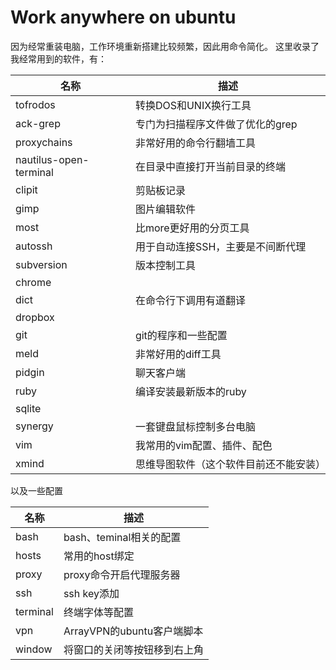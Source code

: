 # Work anywhere on ubuntu
因为经常重装电脑，工作环境重新搭建比较频繁，因此用命令简化。
这里收录了我经常用到的软件，有：

|名称                      | 描述                               |
|--------------------------|------------------------------------|
|tofrodos                  |转换DOS和UNIX换行工具|
|ack-grep                  |专门为扫描程序文件做了优化的grep|
|proxychains               |非常好用的命令行翻墙工具|
|nautilus-open-terminal    |在目录中直接打开当前目录的终端|
|clipit                    |剪贴板记录|
|gimp                      |图片编辑软件|
|most                      |比more更好用的分页工具|
|autossh                   |用于自动连接SSH，主要是不间断代理|
|subversion                |版本控制工具|
|chrome|
|dict                      |在命令行下调用有道翻译|
|dropbox|
|git                       |git的程序和一些配置|
|meld                      |非常好用的diff工具|
|pidgin                    |聊天客户端|
|ruby                      |编译安装最新版本的ruby|
|sqlite|
|synergy                   |一套键盘鼠标控制多台电脑|
|vim                       |我常用的vim配置、插件、配色|
|xmind                     |思维导图软件（这个软件目前还不能安装）|

以及一些配置

|名称                      | 描述                               |
|--------------------------|------------------------------------|
|bash                      |bash、teminal相关的配置|
|hosts                     |常用的host绑定|
|proxy                     |proxy命令开启代理服务器|
|ssh                       |ssh key添加|
|terminal                  |终端字体等配置|
|vpn                       |ArrayVPN的ubuntu客户端脚本|
|window                    |将窗口的关闭等按钮移到右上角|
